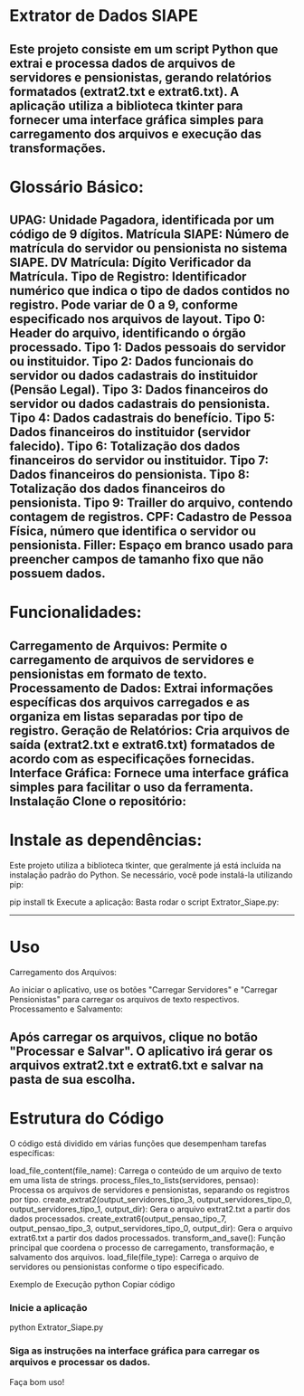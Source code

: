# Extrator de Dados SIAPE

Este projeto consiste em um script Python que extrai e processa dados de arquivos de servidores e pensionistas, gerando relatórios formatados (extrat2.txt e extrat6.txt). A aplicação utiliza a biblioteca tkinter para fornecer uma interface gráfica simples para carregamento dos arquivos e execução das transformações.
---------------------------------------------------------------------------------------------------------------------------------------------------

# Glossário Básico:

UPAG: Unidade Pagadora, identificada por um código de 9 dígitos.
Matrícula SIAPE: Número de matrícula do servidor ou pensionista no sistema SIAPE.
DV Matrícula: Dígito Verificador da Matrícula.
Tipo de Registro: Identificador numérico que indica o tipo de dados contidos no registro. Pode variar de 0 a 9, conforme especificado nos arquivos de layout.
Tipo 0: Header do arquivo, identificando o órgão processado.
Tipo 1: Dados pessoais do servidor ou instituidor.
Tipo 2: Dados funcionais do servidor ou dados cadastrais do instituidor (Pensão Legal).
Tipo 3: Dados financeiros do servidor ou dados cadastrais do pensionista.
Tipo 4: Dados cadastrais do benefício.
Tipo 5: Dados financeiros do instituidor (servidor falecido).
Tipo 6: Totalização dos dados financeiros do servidor ou instituidor.
Tipo 7: Dados financeiros do pensionista.
Tipo 8: Totalização dos dados financeiros do pensionista.
Tipo 9: Trailler do arquivo, contendo contagem de registros.
CPF: Cadastro de Pessoa Física, número que identifica o servidor ou pensionista.
Filler: Espaço em branco usado para preencher campos de tamanho fixo que não possuem dados.
---------------------------------------------------------------------------------------------------------------------------------------------------


# Funcionalidades: 

Carregamento de Arquivos: Permite o carregamento de arquivos de servidores e pensionistas em formato de texto.
Processamento de Dados: Extrai informações específicas dos arquivos carregados e as organiza em listas separadas por tipo de registro.
Geração de Relatórios: Cria arquivos de saída (extrat2.txt e extrat6.txt) formatados de acordo com as especificações fornecidas.
Interface Gráfica: Fornece uma interface gráfica simples para facilitar o uso da ferramenta.
Instalação
Clone o repositório:
---------------------------------------------------------------------------------------------------------------------------------------------------


# Instale as dependências:

Este projeto utiliza a biblioteca tkinter, que geralmente já está incluída na instalação padrão do Python. Se necessário, você pode instalá-la utilizando pip:

pip install tk
Execute a aplicação:
Basta rodar o script Extrator_Siape.py:

---------------------------------------------------------------------------------------------------------------------------------------------------


# Uso
Carregamento dos Arquivos:


Ao iniciar o aplicativo, use os botões "Carregar Servidores" e "Carregar Pensionistas" para carregar os arquivos de texto respectivos.
Processamento e Salvamento:

Após carregar os arquivos, clique no botão "Processar e Salvar". O aplicativo irá gerar os arquivos extrat2.txt e extrat6.txt e salvar na pasta de sua escolha.
---------------------------------------------------------------------------------------------------------------------------------------------------


# Estrutura do Código

O código está dividido em várias funções que desempenham tarefas específicas:

load_file_content(file_name): Carrega o conteúdo de um arquivo de texto em uma lista de strings.
process_files_to_lists(servidores, pensao): Processa os arquivos de servidores e pensionistas, separando os registros por tipo.
create_extrat2(output_servidores_tipo_3, output_servidores_tipo_0, output_servidores_tipo_1, output_dir): Gera o arquivo extrat2.txt a partir dos dados processados.
create_extrat6(output_pensao_tipo_7, output_pensao_tipo_3, output_servidores_tipo_0, output_dir): Gera o arquivo extrat6.txt a partir dos dados processados.
transform_and_save(): Função principal que coordena o processo de carregamento, transformação, e salvamento dos arquivos.
load_file(file_type): Carrega o arquivo de servidores ou pensionistas conforme o tipo especificado.

Exemplo de Execução
python
Copiar código
### Inicie a aplicação
python Extrator_Siape.py
### Siga as instruções na interface gráfica para carregar os arquivos e processar os dados.

Faça bom uso!

